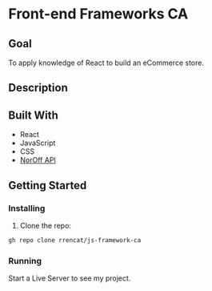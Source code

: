 # Front-end Frameworks CA

## Goal

To apply knowledge of React to build an eCommerce store.

## Description

## Built With

- React
- JavaScript
- CSS
- [NorOff API](https://docs.noroff.dev/)

## Getting Started

### Installing

1. Clone the repo:

```bash
gh repo clone rrencat/js-framework-ca
```

### Running

Start a Live Server to see my project.
